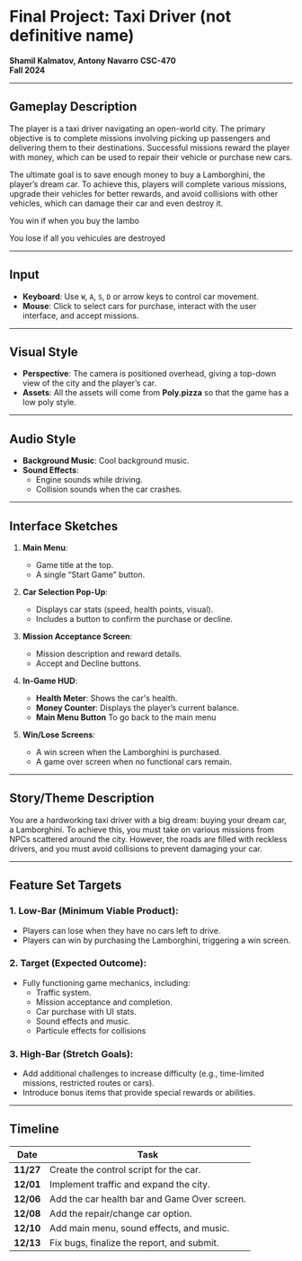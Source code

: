 # Final Project: Taxi Driver (not definitive name)
**Shamil Kalmatov, Antony Navarro**
**CSC-470**  
**Fall 2024**  

---

## Gameplay Description  
The player is a taxi driver navigating an open-world city. The primary objective is to complete missions involving picking up passengers and delivering them to their destinations. Successful missions reward the player with money, which can be used to repair their vehicle or purchase new cars.

The ultimate goal is to save enough money to buy a Lamborghini, the player’s dream car. To achieve this, players will complete various missions, upgrade their vehicles for better rewards, and avoid collisions with other vehicles, which can damage their car and even destroy it.

You win if when you buy the lambo

You lose if all you vehicules are destroyed

---

## Input  
- **Keyboard**: Use `W`, `A`, `S`, `D` or arrow keys to control car movement.  
- **Mouse**: Click to select cars for purchase, interact with the user interface, and accept missions.  

---

## Visual Style  
- **Perspective**: The camera is positioned overhead, giving a top-down view of the city and the player’s car.  
- **Assets**: All the assets will come from **Poly.pizza** so that the game has a low poly style.  

---

## Audio Style  
- **Background Music**: Cool background music.  
- **Sound Effects**:  
  - Engine sounds while driving.  
  - Collision sounds when the car crashes.  

---

## Interface Sketches  
1. **Main Menu**:  
   - Game title at the top.  
   - A single “Start Game” button.  

2. **Car Selection Pop-Up**:  
   - Displays car stats (speed, health points, visual).  
   - Includes a button to confirm the purchase or decline. 

3. **Mission Acceptance Screen**:  
   - Mission description and reward details.  
   - Accept and Decline buttons.  

4. **In-Game HUD**:  
   - **Health Meter**: Shows the car's health.  
   - **Money Counter**: Displays the player’s current balance.  
   - **Main Menu Button** To go back to the main menu

5. **Win/Lose Screens**:  
   - A win screen when the Lamborghini is purchased.  
   - A game over screen when no functional cars remain.  

---

## Story/Theme Description  
You are a hardworking taxi driver with a big dream: buying your dream car, a Lamborghini. To achieve this, you must take on various missions from NPCs scattered around the city. However, the roads are filled with reckless drivers, and you must avoid collisions to prevent damaging your car.  

---

## Feature Set Targets  

### 1. Low-Bar (Minimum Viable Product):  
- Players can lose when they have no cars left to drive.  
- Players can win by purchasing the Lamborghini, triggering a win screen.  

### 2. Target (Expected Outcome):  
- Fully functioning game mechanics, including:  
  - Traffic system.  
  - Mission acceptance and completion.  
  - Car purchase with UI stats.  
  - Sound effects and music.  
  - Particule effects for collisions

### 3. High-Bar (Stretch Goals):  
- Add additional challenges to increase difficulty (e.g., time-limited missions, restricted routes or cars).  
- Introduce bonus items that provide special rewards or abilities.  

---

## Timeline  

| **Date**    | **Task**                                    |  
|-------------|---------------------------------------------|  
| **11/27**   | Create the control script for the car.      |  
| **12/01**   | Implement traffic and expand the city.      |  
| **12/06**   | Add the car health bar and Game Over screen.|  
| **12/08**   | Add the repair/change car option.           |  
| **12/10**   | Add main menu, sound effects, and music.    |  
| **12/13**   | Fix bugs, finalize the report, and submit.  |  
